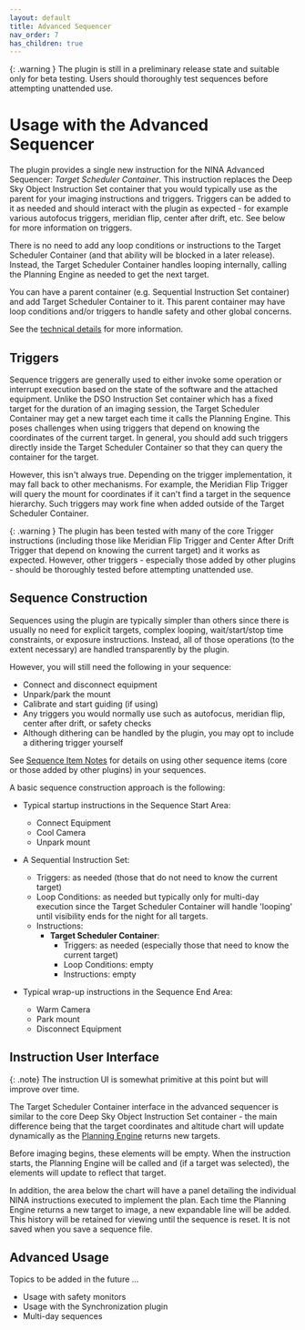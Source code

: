 ```yaml
---
layout: default
title: Advanced Sequencer
nav_order: 7
has_children: true
---
```


{: .warning }
The plugin is still in a preliminary release state and suitable only for beta testing.  Users should thoroughly test sequences before attempting unattended use.

# Usage with the Advanced Sequencer

The plugin provides a single new instruction for the NINA Advanced Sequencer: _Target Scheduler Container_.  This instruction replaces the Deep Sky Object Instruction Set container that you would typically use as the parent for your imaging instructions and triggers.  Triggers can be added to it as needed and should interact with the plugin as expected - for example various autofocus triggers, meridian flip, center after drift, etc.  See below for more information on triggers.

There is no need to add any loop conditions or instructions to the Target Scheduler Container (and that ability will be blocked in a later release).  Instead, the Target Scheduler Container handles looping internally, calling the Planning Engine as needed to get the next target. 

You can have a parent container (e.g. Sequential Instruction Set container) and add Target Scheduler Container to it.  This parent container may have loop conditions and/or triggers to handle safety and other global concerns.

See the [technical details](../technical-details.html#target-scheduler-container-operation) for more information.

## Triggers

Sequence triggers are generally used to either invoke some operation or interrupt execution based on the state of the software and the attached equipment.  Unlike the DSO Instruction Set container which has a fixed target for the duration of an imaging session, the Target Scheduler Container may get a new target each time it calls the Planning Engine.  This poses challenges when using triggers that depend on knowing the coordinates of the current target.  In general, you should add such triggers directly inside the Target Scheduler Container so that they can query the container for the target.

However, this isn't always true.  Depending on the trigger implementation, it may fall back to other mechanisms.  For example, the Meridian Flip Trigger will query the mount for coordinates if it can't find a target in the sequence hierarchy.  Such triggers may work fine when added outside of the Target Scheduler Container.

{: .warning }
The plugin has been tested with many of the core Trigger instructions (including those like Meridian Flip Trigger and Center After Drift Trigger that depend on knowing the current target) and it works as expected.  However, other triggers - especially those added by other plugins - should be thoroughly tested before attempting unattended use.

## Sequence Construction

Sequences using the plugin are typically simpler than others since there is usually no need for explicit targets, complex looping, wait/start/stop time constraints, or exposure instructions.  Instead, all of those operations (to the extent necessary) are handled transparently by the plugin.

However, you will still need the following in your sequence:
* Connect and disconnect equipment
* Unpark/park the mount
* Calibrate and start guiding (if using)
* Any triggers you would normally use such as autofocus, meridian flip, center after drift, or safety checks
* Although dithering can be handled by the plugin, you may opt to include a dithering trigger yourself

See [Sequence Item Notes](notes.html) for details on using other sequence items (core or those added by other plugins) in your sequences.

A basic sequence construction approach is the following:
* Typical startup instructions in the Sequence Start Area:
  * Connect Equipment
  * Cool Camera
  * Unpark mount
* A Sequential Instruction Set:
  * Triggers: as needed (those that do not need to know the current target)
  * Loop Conditions: as needed but typically only for multi-day execution since the Target Scheduler Container will handle 'looping' until visibility ends for the night for all targets.
  * Instructions:
    * **Target Scheduler Container**:
      * Triggers: as needed (especially those that need to know the current target)
      * Loop Conditions: empty
      * Instructions: empty

* Typical wrap-up instructions in the Sequence End Area:
  * Warm Camera
  * Park mount
  * Disconnect Equipment

## Instruction User Interface

{: .note}
The instruction UI is somewhat primitive at this point but will improve over time.

The Target Scheduler Container interface in the advanced sequencer is similar to the core Deep Sky Object Instruction Set container - the main difference being that the target coordinates and altitude chart will update dynamically as the [Planning Engine](../concepts.html#planning-engine) returns new targets.

Before imaging begins, these elements will be empty.  When the instruction starts, the Planning Engine will be called and (if a target was selected), the elements will update to reflect that target.

In addition, the area below the chart will have a panel detailing the individual NINA instructions executed to implement the plan.  Each time the Planning Engine returns a new target to image, a new expandable line will be added.  This history will be retained for viewing until the sequence is reset.  It is not saved when you save a sequence file.

## Advanced Usage

Topics to be added in the future ...
* Usage with safety monitors
* Usage with the Synchronization plugin
* Multi-day sequences


